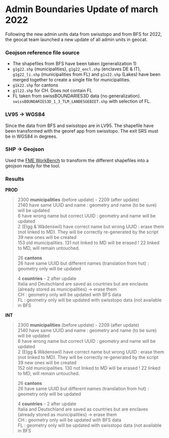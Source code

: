 # Admin Boundaries Update of march 2022
Following the new admin units data from swisstopo and from BFS for 2022, the geocat team launched a new update of all admin units in geocat.  

### Geojson reference file source
* The shapefiles from BFS have been taken (generalization 1)
* `g1g22.shp` (municipalities), `g1g22_encl.shp` (enclaves DE & IT), `g1g22_li.shp` (municipalities from FL) and `g1s22.shp` (Lakes) 
have been merged together to create a single file for municipalities.
* `g1k22.shp` for cantons
* `g1l22.shp` for CH. Does not contain FL
* FL taken from swissBOUNDARIES3D data (no generalization). `swissBOUNDARIES3D_1_3_TLM_LANDESGEBIET.shp` with selection of FL.

### LV95 -> WGS84
Since the data from BFS and swisstopo are in LV95. The shapefile have been transformed with the georef app from swisstopo. The exit SRS must be in WGS84 in degrees.

### SHP -> Geojson
Used the [FME WorkBench](./shp2geojson.fmw) to transform the different shapefiles into a geojson ready for the tool.

### Results
**PROD**
> 2300 **municipalities** (before update) - 2209 (after update)  
> 2140 have same UUID and name : geometry and name (to be sure) will be updated  
> 6 have wrong name but correct UUID : geometry and name will be updated  
> 2 (Elgg & Wädenswil) have correct name but wrong UUID : erase them (not linked to MD). They will be correctly re-generated by the script  
> 39 new ones will be created  
> 153 old municipalities. 131 not linked to MD will be erased ! 22 linked to MD, will remain untouched.  
>   
> 26 **cantons**  
> 26 have same UUID but different names (translation from hut) : geometry only will be updated  
>   
> 4 **countries** - 2 after update  
> Italia and Deutschland are saved as countries but are enclaves (already stored as municipalities) -> erase them  
> CH : geometry only will be updated with BFS data  
> FL : geometry only will be updated with swisstopo data (not available in BFS

**INT**
> 2300 **municipalities** (before update) - 2209 (after update)  
> 2140 have same UUID and name : geometry and name (to be sure) will be updated  
> 6 have wrong name but correct UUID : geometry and name will be updated  
> 2 (Elgg & Wädenswil) have correct name but wrong UUID : erase them (not linked to MD). They will be correctly re-generated by the script  
> 39 new ones will be created  
> 152 old municipalities. 130 not linked to MD will be erased ! 22 linked to MD, will remain untouched.  
>   
> 26 **cantons**  
> 26 have same UUID but different names (translation from hut) : geometry only will be updated  
>   
> 4 **countries** - 2 after update  
> Italia and Deutschland are saved as countries but are enclaves (already stored as municipalities) -> erase them  
> CH : geometry only will be updated with BFS data  
> FL : geometry only will be updated with swisstopo data (not available in BFS


